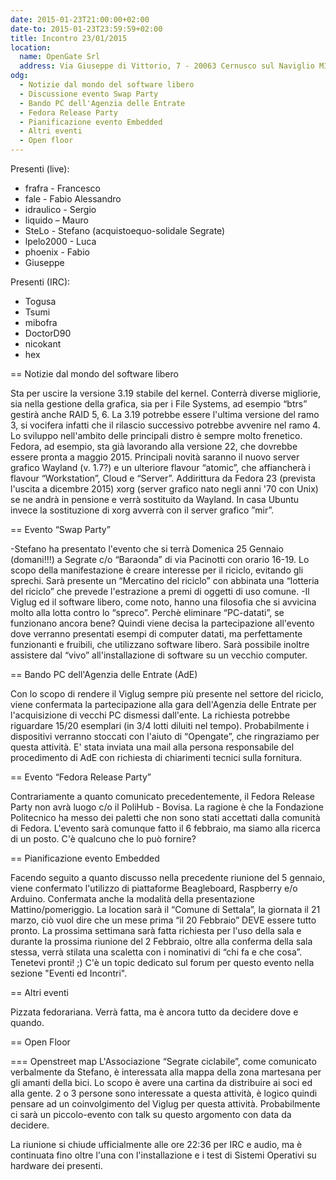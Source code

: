 ```yaml
---
date: 2015-01-23T21:00:00+02:00
date-to: 2015-01-23T23:59:59+02:00
title: Incontro 23/01/2015
location:
  name: OpenGate Srl
  address: Via Giuseppe di Vittorio, 7 - 20063 Cernusco sul Naviglio MI
odg:
  - Notizie dal mondo del software libero
  - Discussione evento Swap Party
  - Bando PC dell'Agenzia delle Entrate
  - Fedora Release Party
  - Pianificazione evento Embedded
  - Altri eventi
  - Open floor
---
```


Presenti (live):
* frafra - Francesco
* fale - Fabio Alessandro
* idraulico - Sergio
* liquido – Mauro
* SteLo - Stefano (acquistoequo-solidale Segrate)
* lpelo2000 - Luca
* phoenix - Fabio
* Giuseppe

Presenti (IRC):
* Togusa
* Tsumi
* mibofra
* DoctorD90
* nicokant
* hex

== Notizie dal mondo del software libero

Sta per uscire la versione 3.19 stabile del kernel. Conterrà diverse migliorie, sia nella gestione della grafica, sia per i File Systems, ad esempio “btrs” gestirà anche RAID 5, 6. La 3.19 potrebbe essere l'ultima versione del ramo 3, si vocifera infatti che il rilascio successivo potrebbe avvenire nel ramo 4.
Lo sviluppo nell'ambito delle principali distro è sempre molto frenetico. Fedora, ad esempio, sta già lavorando alla versione 22, che dovrebbe essere pronta a maggio 2015. Principali novità saranno il nuovo server grafico Wayland (v. 1.7?)  e un ulteriore flavour “atomic”, che affiancherà i flavour “Workstation”, Cloud e “Server”. Addirittura da Fedora 23 (prevista l'uscita a dicembre 2015) xorg (server grafico nato negli anni '70 con Unix) se ne andrà in pensione e verrà sostituito da Wayland. In casa Ubuntu invece la sostituzione di xorg avverrà con il server grafico ”mir”. 


== Evento “Swap Party”

-Stefano ha presentato l'evento che si terrà Domenica 25 Gennaio (domani!!!) a Segrate c/o “Baraonda” di via Pacinotti con orario 16-19.
Lo scopo della manifestazione è creare interesse per il riciclo, evitando gli sprechi. Sarà presente un “Mercatino del riciclo” con abbinata una “lotteria del riciclo” che prevede l'estrazione a premi di oggetti di uso comune.
-Il Viglug ed il software libero, come noto, hanno una filosofia che si avvicina molto alla lotta contro lo “spreco”. Perchè eliminare “PC-datati”, se funzionano ancora bene? Quindi viene decisa la partecipazione all'evento dove verranno presentati esempi di computer datati, ma perfettamente funzionanti e fruibili, che utilizzano software libero. Sarà possibile inoltre assistere dal “vivo” all'installazione di software su un vecchio computer.

== Bando PC dell'Agenzia delle Entrate (AdE)

Con lo scopo di rendere il Viglug sempre più presente nel settore del riciclo, viene confermata la partecipazione alla gara dell'Agenzia delle Entrate per l'acquisizione di vecchi PC dismessi dall'ente.
La richiesta potrebbe riguardare 15/20 esemplari (in 3/4 lotti diluiti nel tempo). Probabilmente i dispositivi verranno stoccati con l'aiuto di “Opengate”, che ringraziamo per questa attività. 
E' stata inviata una mail alla persona responsabile del procedimento di AdE con richiesta di chiarimenti tecnici sulla fornitura.
 

== Evento “Fedora Release Party”
 
Contrariamente a quanto comunicato precedentemente, il Fedora Release Party non avrà luogo c/o il PoliHub - Bovisa. La ragione è che la Fondazione Politecnico ha messo dei paletti che non sono stati accettati dalla comunità di Fedora.
L'evento sarà comunque fatto il 6 febbraio, ma siamo alla ricerca di un posto. C'è qualcuno che lo può fornire?

== Pianificazione evento Embedded

Facendo seguito a quanto discusso nella precedente riunione del 5 gennaio, viene confermato l'utilizzo di piattaforme Beagleboard, Raspberry e/o Arduino. 
Confermata anche la modalità della presentazione Mattino/pomeriggio.
La location sarà il “Comune di Settala”, la giornata il 21 marzo, ciò vuol dire che un mese prima “il 20 Febbraio” DEVE essere tutto pronto. La prossima settimana sarà fatta richiesta per l'uso della sala e durante la prossima riunione del 2 Febbraio, oltre alla conferma della sala stessa, verrà stilata una scaletta con i nominativi di “chi fa e che cosa”. Tenetevi pronti!  ;) C'è un topic dedicato sul forum per questo evento nella sezione "Eventi ed Incontri".

== Altri eventi

Pizzata fedorariana. Verrà fatta, ma è ancora tutto da decidere dove e quando.

== Open Floor

=== Openstreet map
L'Associazione “Segrate ciclabile”, come comunicato verbalmente da Stefano, è interessata alla mappa della zona martesana per gli amanti della bici. Lo scopo è avere una cartina da distribuire ai soci ed alla gente. 2 o 3 persone sono interessate a questa attività, è logico quindi pensare ad un coinvolgimento del Viglug per questa attività. 
Probabilmente ci sarà un piccolo-evento con talk su questo argomento con data da decidere.


La riunione si chiude ufficialmente alle ore 22:36 per IRC e audio, ma è continuata fino oltre l'una con l'installazione e i test di Sistemi Operativi su hardware dei presenti.
